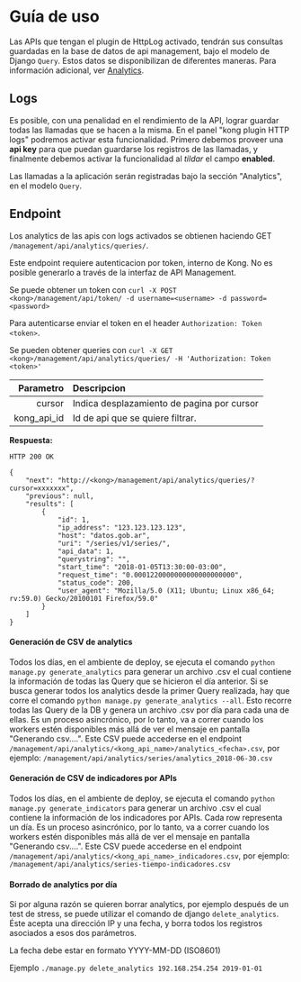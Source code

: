 # Guía de uso

Las APIs que tengan el plugin de HttpLog activado, tendrán sus consultas guardadas en la base de datos de api management, bajo el modelo de Django `Query`. Estos datos se disponibilizan de diferentes maneras. Para información adicional, ver [Analytics](./usage/analytics.md).

## Logs

Es posible, con una penalidad en el rendimiento de la API, lograr guardar todas las llamadas que se hacen a la misma.
En el panel "kong plugin HTTP logs" podremos activar esta funcionalidad.
Primero debemos proveer una **api key** para que puedan guardarse los registros de las llamadas, y finalmente debemos
activar la funcionalidad al _tildar_ el campo **enabled**.

Las llamadas a la aplicación serán registradas bajo la sección "Analytics", en el modelo `Query`.

## Endpoint

Los analytics de las apis con logs activados se obtienen haciendo GET `/management/api/analytics/queries/`.

Este endpoint requiere autenticacion por token, interno de Kong. No es posible generarlo a través de la interfaz de API Management.

Se puede obtener un token con `curl -X POST <kong>/management/api/token/ -d username=<username> -d password=<password>`

Para autenticarse enviar el token en el header `Authorization: Token <token>`.

Se pueden obtener queries con `curl -X GET <kong>/management/api/analytics/queries/ -H 'Authorization: Token <token>'
`


| Parametro   | Descripcion                                                     |
| -----------:|:--------------------------------------------------------------- |
| cursor      | Indica desplazamiento de pagina por cursor                      |
| kong_api_id | Id de api que se quiere filtrar.                                |


**Respuesta:**
```
HTTP 200 OK
```
```
{
    "next": "http://<kong>/management/api/analytics/queries/?cursor=xxxxxxx",
    "previous": null,
    "results": [
        {
            "id": 1,
            "ip_address": "123.123.123.123",
            "host": "datos.gob.ar",
            "uri": "/series/v1/series/",
            "api_data": 1,
            "querystring": "",
            "start_time": "2018-01-05T13:30:00-03:00",
            "request_time": "0.0001220000000000000000000",
            "status_code": 200,
            "user_agent": "Mozilla/5.0 (X11; Ubuntu; Linux x86_64; rv:59.0) Gecko/20100101 Firefox/59.0"
        }
    ]
}
```

#### Generación de CSV de analytics

Todos los días, en el ambiente de deploy, se ejecuta el comando `python manage.py generate_analytics` para generar un archivo .csv el cual contiene la información de todas las Query que se hicieron el día anterior. Si se busca generar todos los analytics desde la primer Query realizada, hay que corre el comando `python manage.py generate_analytics --all`. Esto recorre todas las Query de la DB y genera un archivo .csv por día para cada una de ellas. Es un proceso asincrónico, por lo tanto, va a correr cuando los workers estén disponibles más allá de ver el mensaje en pantalla "Generando csv....". Este CSV puede accederse en el endpoint `/management/api/analytics/<kong_api_name>/analytics_<fecha>.csv`, por ejemplo: `/management/api/analytics/series/analytics_2018-06-30.csv`


#### Generación de CSV de indicadores por APIs

Todos los días, en el ambiente de deploy, se ejecuta el comando `python manage.py generate_indicators` para generar un archivo .csv el cual contiene la información de los indicadores por APIs. Cada row representa un día. Es un proceso asincrónico, por lo tanto, va a correr cuando los workers estén disponibles más allá de ver el mensaje en pantalla "Generando csv....". Este CSV puede accederse en el endpoint `/management/api/analytics/<kong_api_name>_indicadores.csv`, por ejemplo: `/management/api/analytics/series-tiempo-indicadores.csv`


#### Borrado de analytics por día

Si por alguna razón se quieren borrar analytics, por ejemplo después de un test de stress, se puede utilizar el comando de django `delete_analytics`. Éste acepta una dirección IP y una fecha, y borra todos los registros asociados a esos dos parámetros.

La fecha debe estar en formato YYYY-MM-DD (ISO8601)

Ejemplo `./manage.py delete_analytics 192.168.254.254 2019-01-01`
